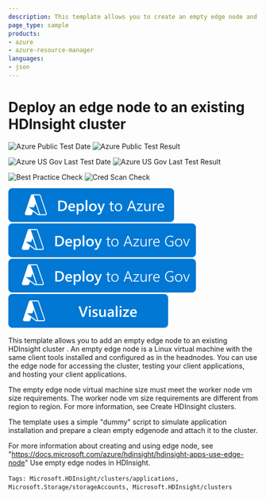 ```yaml
---
description: This template allows you to create an empty edge node and add it to an existing HDInsight cluster. For more information, see https://docs.microsoft.com/azure/hdinsight/hdinsight-apps-use-edge-node
page_type: sample
products:
- azure
- azure-resource-manager
languages:
- json
---
```

# Deploy an edge node to an existing HDInsight cluster

![Azure Public Test Date](https://azurequickstartsservice.blob.core.windows.net/badges/quickstarts/microsoft.hdinsight/hdinsight-linux-add-edge-node/PublicLastTestDate.svg)
![Azure Public Test Result](https://azurequickstartsservice.blob.core.windows.net/badges/quickstarts/microsoft.hdinsight/hdinsight-linux-add-edge-node/PublicDeployment.svg)

![Azure US Gov Last Test Date](https://azurequickstartsservice.blob.core.windows.net/badges/quickstarts/microsoft.hdinsight/hdinsight-linux-add-edge-node/FairfaxLastTestDate.svg)
![Azure US Gov Last Test Result](https://azurequickstartsservice.blob.core.windows.net/badges/quickstarts/microsoft.hdinsight/hdinsight-linux-add-edge-node/FairfaxDeployment.svg)

![Best Practice Check](https://azurequickstartsservice.blob.core.windows.net/badges/quickstarts/microsoft.hdinsight/hdinsight-linux-add-edge-node/BestPracticeResult.svg)
![Cred Scan Check](https://azurequickstartsservice.blob.core.windows.net/badges/quickstarts/microsoft.hdinsight/hdinsight-linux-add-edge-node/CredScanResult.svg)

[![Deploy To Azure](https://raw.githubusercontent.com/Azure/azure-quickstart-templates/master/1-CONTRIBUTION-GUIDE/images/deploytoazure.svg?sanitize=true)](https://portal.azure.com/#create/Microsoft.Template/uri/https%3A%2F%2Fraw.githubusercontent.com%2FAzure%2Fazure-quickstart-templates%2Fmaster%2Fquickstarts%2Fmicrosoft.hdinsight%2Fhdinsight-linux-add-edge-node%2Fazuredeploy.json)
[![Deploy To Azure US Gov](https://raw.githubusercontent.com/Azure/azure-quickstart-templates/master/1-CONTRIBUTION-GUIDE/images/deploytoazuregov.svg?sanitize=true)](https://portal.azure.us/#create/Microsoft.Template/uri/https%3A%2F%2Fraw.githubusercontent.com%2FAzure%2Fazure-quickstart-templates%2Fmaster%2Fquickstarts%2Fmicrosoft.hdinsight%2Fhdinsight-linux-add-edge-node%2Fazuredeploy.json)
[![Deploy To Azure US Gov](https://raw.githubusercontent.com/Azure/azure-quickstart-templates/master/1-CONTRIBUTION-GUIDE/images/deploytoazuregov.svg?sanitize=true)](https://portal.azure.us/#create/Microsoft.Template/uri/https%3A%2F%2Fraw.githubusercontent.com%2FAzure%2Fazure-quickstart-templates%2Fmaster%2Fquickstarts%2Fmicrosoft.hdinsight%2Fhdinsight-linux-add-edge-node%2Fazuredeploy.json)
[![Visualize](https://raw.githubusercontent.com/Azure/azure-quickstart-templates/master/1-CONTRIBUTION-GUIDE/images/visualizebutton.svg?sanitize=true)](http://armviz.io/#/?load=https%3A%2F%2Fraw.githubusercontent.com%2FAzure%2Fazure-quickstart-templates%2Fmaster%2Fquickstarts%2Fmicrosoft.hdinsight%2Fhdinsight-linux-add-edge-node%2Fazuredeploy.json)

This template allows you to add an empty edge node to an existing HDInsight cluster . An empty edge node is a Linux virtual machine with the same client tools installed and configured as in the headnodes. You can use the edge node for accessing the cluster, testing your client applications, and hosting your client applications.

The empty edge node virtual machine size must meet the worker node vm size requirements. The worker node vm size requirements are different from region to region. For more information, see Create HDInsight clusters.

The template uses a simple "dummy" script to simulate application installation and prepare a clean empty edgenode and attach it to the cluster.

For more information about creating and using edge node, see "https://docs.microsoft.com/azure/hdinsight/hdinsight-apps-use-edge-node" Use empty edge nodes in HDInsight.

`Tags: Microsoft.HDInsight/clusters/applications, Microsoft.Storage/storageAccounts, Microsoft.HDInsight/clusters`
